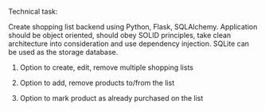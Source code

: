 Technical task:

Create shopping list backend using Python, Flask, SQLAlchemy. Application should be object oriented, should obey SOLID principles, take clean architecture into consideration and use dependency injection. SQLite can be used as the storage database.

1. Option to create, edit, remove multiple shopping lists

2. Option to add, remove products to/from the list

3. Option to mark product as already purchased on the list
